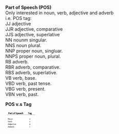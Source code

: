 
__Part of Speech (POS)__  
Only interested in noun, verb, adjective and adverb  
i.e. POS tag:  
JJ adjective  
JJR adjective, comparative  
JJS adjective, superlative  
NN nounm singular.  
NNS noun plural.  
NNP proper noun, singluar.  
NNPS proper noun, plural.  
RB adverb.  
RBR adverb, comparative.  
RBS adverb, superlative.  
VB verb, base.  
VBD verb, past tense.  
VBG verb, present.  
VBN verb, past.  

__POS v.s Tag__

<img src="img/wordnet_1.png" style="width: 100px;" align="left"/>  
